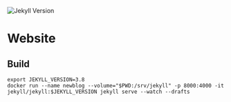 ![Jekyll Version](https://img.shields.io/gem/v/jekyll.svg)

# Website

## Build
```
export JEKYLL_VERSION=3.8
docker run --name newblog --volume="$PWD:/srv/jekyll" -p 8000:4000 -it jekyll/jekyll:$JEKYLL_VERSION jekyll serve --watch --drafts
```
